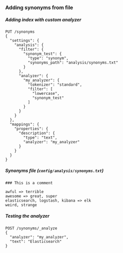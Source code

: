 ### Adding synonyms from file

##### Adding index with custom analyzer

```
PUT /synonyms
{
  "settings": {
    "analysis": {
      "filter": {
        "synonym_test": {
          "type": "synonym",
          "synonyms_path": "analysis/synonyms.txt"
        }
      },
      "analyzer": {
        "my_analyzer": {
          "tokenizer": "standard",
          "filter": [
            "lowercase",
            "synonym_test"
          ]
        }
      }
    }
  },
  "mappings": {
    "properties": {
      "description": {
        "type": "text",
        "analyzer": "my_analyzer"
      }
    }
  }
}
```

##### Synonyms file (`config/analysis/synonyms.txt`)

```
### This is a comment

awful => terrible
awesome => great, super
elasticsearch, logstash, kibana => elk
weird, strange
```

##### Testing the analyzer

```
POST /synonyms/_analyze
{
  "analyzer": "my_analyzer",
  "text": "Elasticsearch"
}
```
